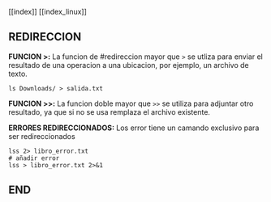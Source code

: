 [[index]]
[[index_linux]]

## REDIRECCION

**FUNCION >:**
	La funcion de #redireccion mayor que `>` se utliza para enviar el resultado de una operacion a una ubicacion, por ejemplo, un archivo de texto.
```
ls Downloads/ > salida.txt
```
**FUNCION >>:**
	La funcion doble mayor que `>>` se utiliza para adjuntar otro resultado, ya que si no se usa remplaza el archivo existente.


**ERRORES REDIRECCIONADOS:**
	Los error tiene un camando exclusivo para ser redireccionados
```
lss 2> libro_error.txt
# añadir error
lss > libro_error.txt 2>&1
```




















## END